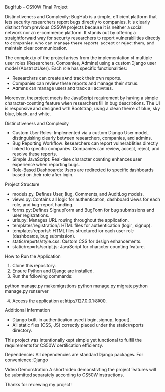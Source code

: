 BugHub - CS50W Final Project

Distinctiveness and Complexity:
BugHub is a simple, efficient platform that lets security researchers report bugs directly to companies. It is clearly distinct from previous CS50W projects because it is neither a social network nor an e-commerce platform. It stands out by offering a straightforward way for security researchers to report vulnerabilities directly to companies, who can manage these reports, accept or reject them, and maintain clear communication.

The complexity of the project arises from the implementation of multiple user roles (Researchers, Companies, Admins) using a custom Django user model (AbstractUser). Each role has specific functionalities:
- Researchers can create aAnd track their own reports.
- Companies can review these reports and manage their status.
- Admins can manage users and track all activities.

Moreover, the project meets the JavaScript requirement by having a simple character-counting feature when researchers fill in bug descriptions. The UI is responsive and designed with Bootstrap, using a clean theme of blue, sky blue, black, and white.

Distinctiveness and Complexity
- Custom User Roles: Implemented via a custom Django User model, distinguishing clearly between researchers, companies, and admins.
- Bug Reporting Workflow: Researchers can report vulnerabilities directly linked to specific companies. Companies can review, accept, reject, and resolve these reports.
- Simple JavaScript: Real-time character counting enhances user experience when reporting bugs.
- Role-Based Dashboards: Users are redirected to specific dashboards based on their role after login.

Project Structure
- models.py: Defines User, Bug, Comments, and AuditLog models.
- views.py: Contains all logic for authentication, dashboard views for each role, and bug-report handling.
- forms.py: Defines SignupForm and BugForm for bug submissions and user registrations.
- urls.py: Manages URL routing throughout the application.
- templates/registration/: HTML files for authentication (login, signup).
- templates/reports/: HTML files structured for each user role (dashboards, bug submission).
- static/reports/style.css: Custom CSS for design enhancements.
- static/reports/script.js: JavaScript for character counting feature.

How to Run the Application
1. Clone this repository.
2. Ensure Python and Django are installed.
3. Run the following commands:

python manage.py makemigrations
python manage.py migrate
python manage.py runserver

4. Access the application at http://127.0.0.1:8000.

Additional Information
- Django built-in authentication used (login, signup, logout).
- All static files (CSS, JS) correctly placed under the static/reports directory.

This project was intentionally kept simple yet functional to fulfill the requirements for CS50W certification efficiently.

Dependencies
All dependencies are standard Django packages. For convenience:
Django

Video Demonstration
A short video demonstrating the project features will be submitted separately according to CS50W instructions.

Thanks for reviewing my project!

